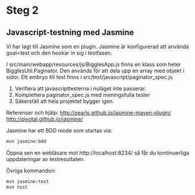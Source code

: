 Steg 2
=======

Javascript-testning med Jasmine
-------------------------------

Vi har lagt till Jasmine som en plugin. Jasmine är konfigurerad att använda goal=test och den
hookar in sig i testfasen.

I src/main/webapp/resources/js/BigglesApp.js finns en klass som heter BigglesUtil.Paginator. Den
används för att dela upp en array med objekt i sidor. Ett embryo till test finns i
src/test/javascript/paginator_spec.js

1. Verifiera att javascripttesterna i nuläget inte passerar.
2. Komplettera paginator_spec.js med meningsfulla tester
3. Säkerställ att hela projektet bygger igen.

Referenser och hjälp:
http://searls.github.io/jasmine-maven-plugin/
http://pivotal.github.io/jasmine/

Jasmine har ett BDD mode som startas via:
```bash
mvn jasmine:bdd
```

Öppna sen en webläsare mot http://localhost:8234/ så får du kontinuerliga uppdateringar av testresultaten.

Övriga kommandon:
```bash
mvn jasmine:test
mvn test
```
